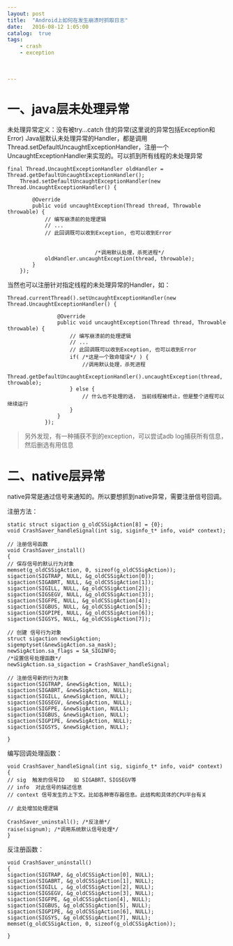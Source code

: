 ```yaml
---
layout: post
title:  "Android上如何在发生崩溃时抓取日志"
date:   2016-08-12 1:05:00
catalog:  true
tags:
    - crash
    - exception
       
   
   
---
```




# 一、java层未处理异常

未处理异常定义：没有被try...catch 住的异常(这里说的异常包括Exception和Error)
Java层默认未处理异常的Handler，都是调用Thread.setDefaultUncaughtExceptionHandler，注册一个UncaughtExceptionHandler来实现的。可以抓到所有线程的未处理异常

    final Thread.UncaughtExceptionHandler oldHandler = Thread.getDefaultUncaughtExceptionHandler();
		Thread.setDefaultUncaughtExceptionHandler(new Thread.UncaughtExceptionHandler() {
			
			@Override
			public void uncaughtException(Thread thread, Throwable throwable) {
				// 编写崩溃前的处理逻辑
				// ...
				// 此回调既可以收到Exception, 也可以收到Error


                                /*调用默认处理，杀死进程*/
				oldHandler.uncaughtException(thread, throwable);
			}
		});
		
当然也可以注册针对指定线程的未处理异常的Handler，如：

    Thread.currentThread().setUncaughtExceptionHandler(new Thread.UncaughtExceptionHandler() {
					
					@Override
					public void uncaughtException(Thread thread, Throwable throwable) {
						// 编写崩溃前的处理逻辑
						// ...
						// 此回调既可以收到Exception, 也可以收到Error
						if( /*这是一个致命错误*/ ) {
							//调用默认处理，杀死进程
							Thread.getDefaultUncaughtExceptionHandler().uncaughtException(thread, throwable);
						} else {
							// 什么也不处理的话， 当前线程被终止，但是整个进程可以继续运行
						}
					}
				});
				
> 另外发现，有一种捕获不到的exception，可以尝试adb log捕获所有信息，然后删选有用信息
				
# 二、native层异常


native异常是通过信号来通知的。所以要想抓到native异常，需要注册信号回调。
 
注册方法：

    static struct sigaction g_oldCSSigAction[8] = {0};
    void CrashSaver_handleSignal(int sig, siginfo_t* info, void* context);

    // 注册信号函数
    void CrashSaver_install()
    {
    // 保存信号的默认行为对象
    memset(g_oldCSSigAction, 0, sizeof(g_oldCSSigAction));
    sigaction(SIGTRAP, NULL, &g_oldCSSigAction[0]);
    sigaction(SIGABRT, NULL, &g_oldCSSigAction[1]);
    sigaction(SIGILL, NULL, &g_oldCSSigAction[2]);
    sigaction(SIGSEGV, NULL, &g_oldCSSigAction[3]);
    sigaction(SIGFPE, NULL, &g_oldCSSigAction[4]);
    sigaction(SIGBUS, NULL, &g_oldCSSigAction[5]);
    sigaction(SIGPIPE, NULL, &g_oldCSSigAction[6]);
    sigaction(SIGSYS, NULL, &g_oldCSSigAction[7]);
    
    // 创建 信号行为对象
    struct sigaction newSigAction;       
    sigemptyset(&newSigAction.sa_mask);
    newSigAction.sa_flags = SA_SIGINFO;
    /*设置信号处理函数*/
    newSigAction.sa_sigaction = CrashSaver_handleSignal;
    
    // 注册信号新的行为对象
    sigaction(SIGTRAP, &newSigAction, NULL);
    sigaction(SIGABRT, &newSigAction, NULL);
    sigaction(SIGILL, &newSigAction, NULL);
    sigaction(SIGSEGV, &newSigAction, NULL);
    sigaction(SIGFPE, &newSigAction, NULL);
    sigaction(SIGBUS, &newSigAction, NULL);
    sigaction(SIGPIPE, &newSigAction, NULL);
    sigaction(SIGSYS, &newSigAction, NULL);

    }
    
编写回调处理函数：

    void CrashSaver_handleSignal(int sig, siginfo_t* info, void* context)
    {
	// sig  触发的信号ID   如 SIGABRT、SIGSEGV等
    // info  对此信号的描述信息
    // context 信号发生的上下文。比如各种寄存器信息。此结构和具体的CPU平台有关
    
    // 此处增加处理逻辑
    
    CrashSaver_uninstall(); /*反注册*/
    raise(signum); /*调用系统默认信号处理*/
    }
    
反注册函数：

    void CrashSaver_uninstall()
    {
    sigaction(SIGTRAP, &g_oldCSSigAction[0], NULL);
    sigaction(SIGABRT, &g_oldCSSigAction[1], NULL);
    sigaction(SIGILL , &g_oldCSSigAction[2], NULL);
    sigaction(SIGSEGV, &g_oldCSSigAction[3], NULL);
    sigaction(SIGFPE, &g_oldCSSigAction[4], NULL);
    sigaction(SIGBUS, &g_oldCSSigAction[5], NULL);
    sigaction(SIGPIPE, &g_oldCSSigAction[6], NULL);
    sigaction(SIGSYS, &g_oldCSSigAction[7], NULL);
    memset(g_oldCSSigAction, 0, sizeof(g_oldCSSigAction));

    }
